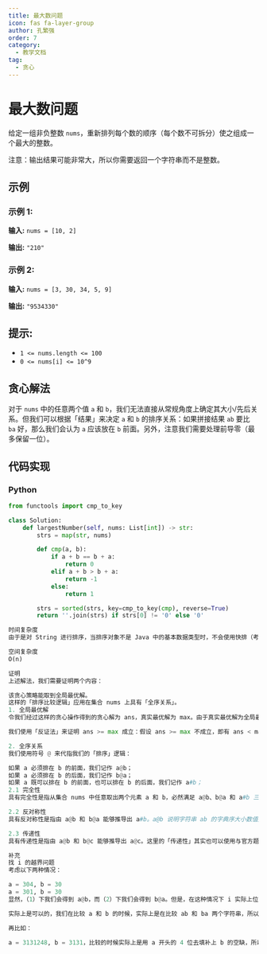 ```yaml
---
title: 最大数问题
icon: fas fa-layer-group
author: 孔繁强
order: 7
category:
  - 教学文档
tag:
  - 贪心
---
```


# 最大数问题

给定一组非负整数 `nums`，重新排列每个数的顺序（每个数不可拆分）使之组成一个最大的整数。

注意：输出结果可能非常大，所以你需要返回一个字符串而不是整数。

## 示例

### 示例 1:

**输入:** `nums = [10, 2]`

**输出:** `"210"`

### 示例 2:

**输入:** `nums = [3, 30, 34, 5, 9]`

**输出:** `"9534330"`

## 提示:

- `1 <= nums.length <= 100`
- `0 <= nums[i] <= 10^9`

## 贪心解法

对于 `nums` 中的任意两个值 `a` 和 `b`，我们无法直接从常规角度上确定其大小/先后关系。但我们可以根据「结果」来决定 `a` 和 `b` 的排序关系：如果拼接结果 `ab` 要比 `ba` 好，那么我们会认为 `a` 应该放在 `b` 前面。另外，注意我们需要处理前导零（最多保留一位）。

## 代码实现

### Python

```python
from functools import cmp_to_key

class Solution:
    def largestNumber(self, nums: List[int]) -> str:
        strs = map(str, nums)

        def cmp(a, b):
            if a + b == b + a:
                return 0
            elif a + b > b + a:
                return -1
            else:
                return 1

        strs = sorted(strs, key=cmp_to_key(cmp), reverse=True)
        return ''.join(strs) if strs[0] != '0' else '0'

时间复杂度
由于是对 String 进行排序，当排序对象不是 Java 中的基本数据类型时，不会使用快排（考虑排序稳定性问题）。Arrays.sort() 的底层实现会「元素数量/元素是否大致有序」决定是使用插入排序还是归并排序。这里直接假定使用的是「插入排序」。复杂度为 O(n^2)。

空间复杂度
O(n)

证明
上述解法，我们需要证明两个内容：

该贪心策略能取到全局最优解。
这样的「排序比较逻辑」应用在集合 nums 上具有「全序关系」。
1. 全局最优解
令我们经过这样的贪心操作得到的贪心解为 ans，真实最优解为 max。由于真实最优解为全局最大值，而我们的贪心解至少是一个合法解（一个数），因此天然有 ans <= max。接下来我们只需要证明 ans >= max，即可得 ans = max（贪心解即为最优解）。

我们使用「反证法」来证明 ans >= max 成立：假设 ans >= max 不成立，即有 ans < max。这意味着我们可以将 ans 中的某些低位数字和高位数字互换，使得 ans 更大（调整为 max），这与我们根据「结果」进行排序的逻辑冲突。因此 ans < max 必然不成立，得证 ans >= max 成立，结合 ans <= max 可得贪心解为最优。

2. 全序关系
我们使用符号 @ 来代指我们的「排序」逻辑：

如果 a 必须排在 b 的前面，我们记作 a@b；
如果 a 必须排在 b 的后面，我们记作 b@a；
如果 a 既可以排在 b 的前面，也可以排在 b 的后面，我们记作 a#b；
2.1 完全性
具有完全性是指从集合 nums 中任意取出两个元素 a 和 b，必然满足 a@b、b@a 和 a#b 三者之一。这点其实不需要额外证明，因为由 a 和 b 拼接的字符串 ab 和 ba 所在「字典序大小关系中」要么完全相等，要么具有明确的字典序大小关系，导致 a 必须排在前面或者后面。

2.2 反对称性
具有反对称性是指由 a@b 和 b@a 能够推导出 a#b。a@b 说明字符串 ab 的字典序大小数值要比字符串 ba 字典序大小数值大。b@a 说明字符串 ab 的字典序大小数值要比字符串 ba 字典序大小数值小。这样，基于「字典序本身满足全序关系」和「数学上的 a >= b 和 a <= b 可推导出 a = b」，得证 a@b 和 b@a 能够推导出 a#b。

2.3 传递性
具有传递性是指由 a@b 和 b@c 能够推导出 a@c。这里的「传递性」其实也可以使用与官方题解类似的手法来证明。我们可以利用「两个等长的拼接字符串，字典序大小关系与数值大小关系一致」这一性质来证明，因为字符串 ac 和 ca 必然是等长的。

补充
找 i 的越界问题
考虑以下两种情况：

a = 304, b = 30
a = 301, b = 30
显然，（1）下我们会得到 a@b，而（2）下我们会得到 b@a。但是，在这种情况下 i 实际上位于 b 界外，那我们还能不能找 i 呢？b[i] 是多少呢？

实际上是可以的，我们在比较 a 和 b 的时候，实际上是在比较 ab 和 ba 两个字符串，所以实际上我们是在用 a[0], a[1], a[2] ... 去填补 b 本体结束后的空缺。换而言之（1）和（2）里的 b 实际上被填补为 303（填进来 a[0]）。

再比如：

a = 3131248, b = 3131，比较的时候实际上是用 a 开头的 4 位去填补上 b 的空缺，所以 b 实际上相当于 31313131

